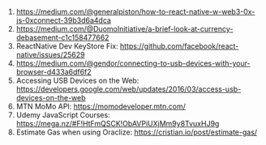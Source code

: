 1. https://medium.com/@generalpiston/how-to-react-native-w-web3-0x-js-0xconnect-39b3d6a4dca
2. https://medium.com/@DuomoInitiative/a-brief-look-at-currency-debasement-c1c158477662
3. ReactNative Dev KeyStore Fix: https://github.com/facebook/react-native/issues/25629
4. https://medium.com/@gendor/connecting-to-usb-devices-with-your-browser-d433a6df6f2
5. Accessing USB Devices on the Web: https://developers.google.com/web/updates/2016/03/access-usb-devices-on-the-web
6. MTN MoMo API: https://momodeveloper.mtn.com/
7. Udemy JavaScript Courses: https://mega.nz/#F!HtFmQSCK!ObAVPiUXjMm9y8TvuxHJ9g
8. Estimate Gas when using Oraclize: https://cristian.io/post/estimate-gas/
